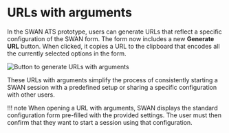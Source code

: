 # URLs with arguments

In the SWAN ATS prototype, users can generate URLs that reflect a specific configuration of the SWAN form. The form now includes a new **Generate URL** button. When clicked, it copies a URL to the clipboard that encodes all the currently selected options in the form.

![][generate_url]

These URLs with arguments simplify the process of consistently starting a SWAN session with a predefined setup or sharing a specific configuration with other users.

!!! note
    When opening a URL with arguments, SWAN displays the standard configuration form pre-filled with the provided settings. The user must then confirm that they want to start a session using that configuration.

[generate_url]: ../images/generate_url.png "Button to generate URLs with arguments"